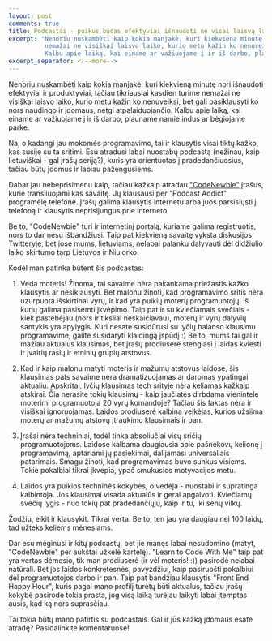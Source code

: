 ```yaml
---
layout: post
comments: true
title: Podcastai - puikus būdas efektyviai išnaudoti ne visai laisvą laiką
excerpt: "Nenoriu nuskambėti kaip kokia manjakė, kuri kiekvieną minutę nori išnaudoti efektyviai ir produktyviai, tačiau tikriausiai kasdien turime
          nemažai ne visiškai laisvo laiko, kurio metu kažin ko nenuveiksi, bet gali pasiklausyti ko nors naudingo ir įdomaus, netgi atpalaiduojančio.
          Kalbu apie laiką, kai einame ar važiuojame į ir iš darbo, plauname namie indus ar bėgiojame parke."
excerpt_separator: <!--more-->
---
```

Nenoriu nuskambėti kaip kokia manjakė, kuri kiekvieną minutę nori išnaudoti efektyviai ir produktyviai, tačiau tikriausiai kasdien turime
nemažai ne visiškai laisvo laiko, kurio metu kažin ko nenuveiksi, bet gali pasiklausyti ko nors naudingo ir įdomaus, netgi atpalaiduojančio.
Kalbu apie laiką, kai einame ar važiuojame į ir iš darbo, plauname namie indus ar bėgiojame parke. 
<!--more-->
Na, o kadangi jau mokomės programavimo, tai ir klausytis visai tiktų kažko, kas susiję su ta sritimi. Esu atradusi labai nuostabų podcastą (nežinau, kaip lietuviškai -
gal įrašų seriją?), kuris yra orientuotas į pradedančiuosius, tačiau būtų įdomus ir labiau pažengusiems. 

Dabar jau nebeprisimenu kaip, tačiau kažkaip atradau <a href="http://www.codenewbie.org/" target="_blank">"CodeNewbie"</a> įrašus, kurie transliuojami kas savaitę. Jų klausausi per "Podcast Addict"
programėlę telefone. Įrašų galima klausytis internetu arba juos parsisiųsti į telefoną ir klausytis neprisijungus prie interneto.

Be to, "CodeNewbie" turi ir internetinį portalą, kuriame galima registruotis, nors to dar nesu išbandžiusi. Taip pat kiekvieną savaitę vyksta
diskusijos Twitteryje, bet jose mums, lietuviams, nelabai palanku dalyvauti dėl didžiulio laiko skirtumo tarp Lietuvos ir Niujorko. 

Kodėl man patinka būtent šis podcastas: 

1. Veda moteris! Žinoma, tai savaime nėra pakankama priežastis kažko klausytis ar nesiklausyti. Bet malonu žinoti, kad programavimo sritis nėra
uzurpuota išskirtinai vyrų, ir kad yra puikių moterų programuotojų, iš kurių galima pasisemti įkvėpimo. Taip pat ir su kviečiamais svečiais - 
kiek pastebėjau (nors ir tiksliai neskaičiavau), moterų ir vyrų dalyvių santykis yra apylygis. Kuri nesate susidūrusi su lyčių balanso 
klausimu programavime, galite susidaryti klaidingą įspūdį :)  Be to, mums tai gal ir mažiau aktualus klausimas, bet įrašų prodiuserė stengiasi
į laidas kviesti ir įvairių rasių ir etninių grupių atstovus. 

2. Kad ir kaip malonu matyti moteris ir mažumų atstovus laidose, šis klausimas pats savaime nėra dramatizuojamas ar daromas ypatingai aktualiu.
Apskritai, lyčių klausimas tech srityje nėra keliamas kažkaip atskirai. Čia nerasite tokių klausimų - kaip jaučiatės dirbdama vienintele 
moterimi programuotoja 20 vyrų komandoje? Tačiau šis faktas nėra ir visiškai ignoruojamas. Laidos prodiuserė kalbina veikėjas, kurios 
užsiima moterų ar mažumų atstovų įtraukimo klausimais ir pan.

3. Įrašai nėra techniniai, todėl tinka absoliučiai visų sričių programuotojoms. Laidose kalbama daugiausia apie pašnekovų kelionę į programavimą, aptariami jų pasiekimai, dalijamasi universaliais patarimais. Smagu
žinoti, kad programavimas buvo sunkus visiems. Tokie pokalbiai tikrai įkvepia, ypač smukusios motyvacijos metu.

4. Laidos yra puikios techninės kokybės, o vedėja - nuostabi ir supratinga kalbintoja. Jos klausimai visada aktualūs ir gerai apgalvoti.
Kviečiamų svečių lygis - nuo tokių pat pradedančiųjų, kaip ir tu, iki senų vilkų. 

Žodžiu, eikit ir klausykit. Tikrai verta. Be to, ten jau yra daugiau nei 100 laidų, tad užteks keliems mėnesiams. 

Dar esu mėginusi ir kitų podcastų, bet jie manęs labai nesudomino (matyt, "CodeNewbie" per aukštai užkėlė kartelę). "Learn to Code With Me" 
taip pat yra vertas dėmesio, tik man prodiuserė (ir vėl moteris! :)) pasirodė nelabai natūrali. Bet jos laidos konkretesnės, pavyzdžiui,
kaip pasiruošti pokalbiui dėl programuotojos darbo ir pan. Taip pat bandžiau klausytis "Front End Happy Hour", kuris pagal mano profilį turėtų
būti aktualus, tačiau įrašų kokybė pasirodė tokia prasta, jog visą laiką turėjau laikyti labai įtemptas ausis, kad ką nors suprasčiau.

Tai tokia būtų mano patirtis su podcastais. Gal ir jūs kažką įdomaus esate atradę? Pasidalinkite komentaruose!



